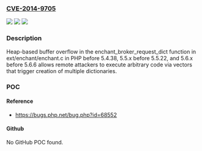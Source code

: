 ### [CVE-2014-9705](https://cve.mitre.org/cgi-bin/cvename.cgi?name=CVE-2014-9705)
![](https://img.shields.io/static/v1?label=Product&message=n%2Fa&color=blue)
![](https://img.shields.io/static/v1?label=Version&message=n%2Fa&color=blue)
![](https://img.shields.io/static/v1?label=Vulnerability&message=n%2Fa&color=brighgreen)

### Description

Heap-based buffer overflow in the enchant_broker_request_dict function in ext/enchant/enchant.c in PHP before 5.4.38, 5.5.x before 5.5.22, and 5.6.x before 5.6.6 allows remote attackers to execute arbitrary code via vectors that trigger creation of multiple dictionaries.

### POC

#### Reference
- https://bugs.php.net/bug.php?id=68552

#### Github
No GitHub POC found.

